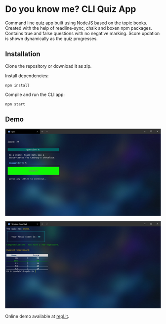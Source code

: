 # Do you know me? CLI Quiz App

Command line quiz app built using NodeJS based on the topic books. Created with the help of readline-sync, chalk and boxen npm packages. Contains true and false questions with no negative marking. Score updation is shown dynamically as the quiz progresses. 


## Installation

Clone the repository or download it as zip. 

Install dependencies:

```
npm install
```

Compile and run the CLI app:

```
npm start
```


## Demo

![Demo 1 Cli App](/images/demo.jpg)

![Demo 2 Cli App](/images/demo2.jpg)

Online demo available at [repl.it](https://repl.it/@sh09/bookQuiz?embed=1&output=1).



